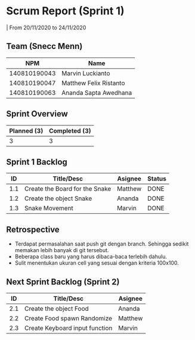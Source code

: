 # Scrum Report (Sprint 1)  

| From 20/11/2020 to 24/11/2020

## Team (Snecc Menn)  

| NPM           | Name                   |
| ------------- |------------------------|
| 140810190043  | Marvin Luckianto       |
| 140810190047  | Matthew Felix Ristanto |
| 140810190063  | Ananda Sapta Awedhana  |

## Sprint Overview  

| Planned (3)   | Completed (3) |
| ------------- |-------------- |
| 3             | 3             |

## Sprint 1 Backlog

| ID  | Title/Desc                         | Asignee | Status |
| --- | ---------------------------------- | ------- | ------ |
| 1.1 | Create the Board for the Snake     | Matthew | DONE   |
| 1.2 | Create the object Snake            | Ananda  | DONE   |
| 1.3 | Snake Movement                     | Marvin  | DONE   |

## Retrospective  

- Terdapat permasalahan saat push git dengan branch. Sehingga sedikit memakan lebih banyak di git tersebut.
- Beberapa class baru yang harus dibaca-baca terlebih dahulu.
- Sulit menentukan ukuran cell yang sesuai dengan kriteria 100x100.
## Next Sprint Backlog (Sprint 2)  

| ID  | Title/Desc                                     | Asignee |  
| --- | ---------------------------------------------- | ------- |  
| 2.1 | Create the object Food                         | Ananda  |
| 2.2 | Create Food spawn Randomize                    | Matthew |
| 2.3 | Create Keyboard input function                 | Marvin  |  
